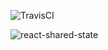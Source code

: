 ![TravisCI](https://travis-ci.org/soofty/react-shared-state.svg?branch=master)

![react-shared-state](http://s.syabro.com/2017-08-31-00-19-dvbjh.png)
